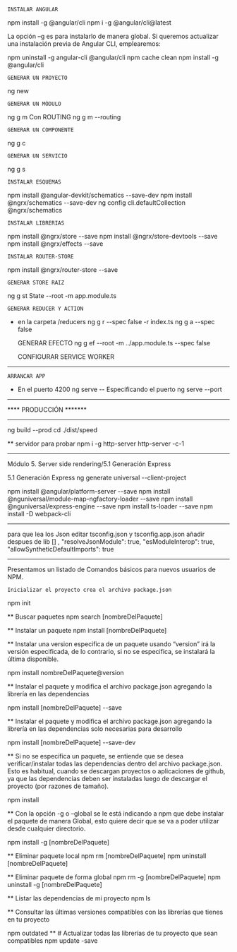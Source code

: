 ﻿
	INSTALAR ANGULAR
npm install -g @angular/cli
npm i -g @angular/cli@latest

La opción –g es para instalarlo de manera global.
Si queremos actualizar una instalación previa de Angular CLI, emplearemos:

npm uninstall -g angular-cli @angular/cli
npm cache clean
npm install -g @angular/cli

	GENERAR UN PROYECTO
ng new <nombre aplicacion>

	GENERAR UN MÓDULO
ng g m <nombre>
	Con ROUTING
ng g m <nombre> --routing

	GENERAR UN COMPONENTE
ng g c <nombre componente>

	GENERAR UN SERVICIO
ng g s <nombre>



	INSTALAR ESQUEMAS
npm install @angular-devkit/schematics --save-dev
npm install @ngrx/schematics --save-dev
ng config cli.defaultCollection @ngrx/schematics

	INSTALAR LIBRERIAS
npm install  @ngrx/store --save
npm install  @ngrx/store-devtools --save
npm install  @ngrx/effects --save

	INSTALAR ROUTER-STORE
npm install @ngrx/router-store --save


	GENERAR STORE RAIZ
ng g st State --root -m app.module.ts

	GENERAR REDUCER Y ACTION
* en la carpeta /reducers
ng g r <Nombre> --spec false -r index.ts
ng g a <Nombre> --spec false

	GENERAR EFECTO
ng g ef <Nombre> --root -m ../app.module.ts --spec false

	CONFIGURAR SERVICE WORKER


********************************

	ARRANCAR APP
- En el puerto 4200
ng serve
-- Especificando el puerto
ng serve --port <num del puerto>


***********************
**** PRODUCCIÓN *******
***********************
ng build --prod
cd ./dist/speed

** servidor para probar
npm i -g http-server
http-server -c-1

************************
Módulo 5. Server side rendering/5.1 Generación Express
 
5.1 Generación Express
ng generate universal --client-project <nombreApp>



npm install @angular/platform-server --save
npm install @nguniversal/module-map-ngfactory-loader --save
npm install @nguniversal/express-engine --save
npm install ts-loader --save
npm install -D webpack-cli

**********************************
para que lea los Json editar tsconfig.json y tsconfig.app.json
añadir despues de lib []
,
    "resolveJsonModule": true,
    "esModuleInterop": true,
    "allowSyntheticDefaultImports": true

***********************************************

Presentamos un listado de Comandos básicos para nuevos usuarios de NPM.

	Inicializar el proyecto crea el archivo package.json
npm init

**	Buscar paquetes
npm search [nombreDelPaquete]

**	Instalar un paquete
npm install [nombreDelPaquete]

**	Instalar una version especifica de un paquete usando “version” irá la versión especificada, de lo contrario, si no se especifica, se instalará la última disponible.

npm install nombreDelPaquete@version

**	Instalar el paquete y modifica el archivo package.json agregando la librería en las dependencias

npm install [nombreDelPaquete] --save

**	Instalar el paquete y modifica el archivo package.json agregando la librería en las dependencias solo necesarias para desarrollo

npm install [nombreDelPaquete] --save-dev

**	Si no se especifica un paquete, se entiende que se desea verificar/instalar todas las dependencias dentro del archivo package.json. Esto es habitual, cuando se descargan proyectos o aplicaciones de github, ya que las dependencias deben ser instaladas luego de descargar el proyecto (por razones de tamaño).

npm install

**	Con la opción -g o –global se le está indicando a npm que debe instalar el paquete de manera Global, esto quiere decir que se va a poder utilizar desde cualquier directorio.

npm install -g [nombreDelPaquete]

**	Eliminar paquete local
npm rm [nombreDelPaquete]
npm uninstall [nombreDelPaquete]

**	Eliminar paquete de forma global
npm rm -g [nombreDelPaquete]
npm uninstall -g [nombreDelPaquete]

**	Listar las dependencias de mi proyecto
npm ls

**	Consultar las últimas versiones compatibles con las librerías que tienes en tu proyecto

npm outdated
**	# Actualizar todas las librerías de tu proyecto que sean compatibles
npm update -save